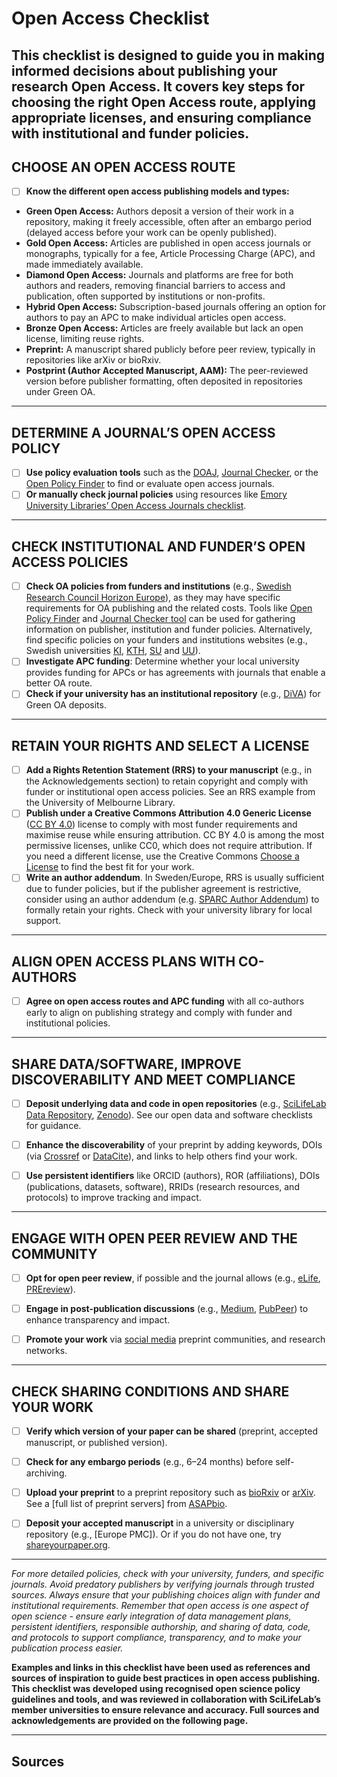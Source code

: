 # Open Access Checklist

This checklist is designed to guide you in making informed decisions about publishing your research Open Access. It covers key steps for choosing the right Open Access route, applying appropriate licenses, and ensuring compliance with institutional and funder policies.
---

## CHOOSE AN OPEN ACCESS ROUTE 

- [ ] **Know the different open access publishing models and types:** 

* **Green Open Access:** Authors deposit a version of their work in a repository, making it freely accessible, often after an embargo period (delayed access before your work can be openly published). 
* **Gold Open Access:** Articles are published in open access journals or monographs, typically for a fee, Article Processing Charge (APC), and made immediately available. 
* **Diamond Open Access:** Journals and platforms are free for both authors and readers, removing financial barriers to access and publication, often supported by institutions or non-profits. 
* **Hybrid Open Access:** Subscription-based journals offering an option for authors to pay an APC to make individual articles open access. 
* **Bronze Open Access:** Articles are freely available but lack an open license, limiting reuse rights.
* **Preprint:** A manuscript shared publicly before peer review, typically in repositories like arXiv or bioRxiv. 
* **Postprint (Author Accepted Manuscript, AAM):** The peer-reviewed version before publisher formatting, often deposited in repositories under Green OA. 
___

## DETERMINE A JOURNAL’S OPEN ACCESS POLICY
- [ ] **Use policy evaluation tools** such as the [DOAJ](), [Journal Checker](), or the [Open Policy Finder]() to find or evaluate open access journals. 
- [ ] **Or manually check journal policies** using resources like [Emory University Libraries’ Open Access Journals checklist](). 
___

## CHECK INSTITUTIONAL AND FUNDER’S OPEN ACCESS POLICIES 

- [ ] **Check OA policies from funders and institutions** (e.g., [Swedish Research Council Horizon Europe]()), as they may have specific requirements for OA publishing and the related costs. Tools like [Open Policy Finder]() and [Journal Checker tool]() can be used for gathering information on publisher, institution and funder policies. Alternatively, find specific policies on your funders and institutions websites (e.g., Swedish universities [KI](), [KTH](), [SU]() and [UU]()).
- [ ] **Investigate APC funding**: Determine whether your local university provides funding for APCs or has agreements with journals that enable a better OA route. 
- [ ] **Check if your university has an institutional repository** (e.g., [DiVA]()) for Green OA deposits. 

___

## RETAIN YOUR RIGHTS AND SELECT A LICENSE 

- [ ] **Add a Rights Retention Statement (RRS) to your manuscript** (e.g., in the Acknowledgements section) to retain copyright and comply with funder or institutional open access policies. See an RRS example from the University of Melbourne Library.
- [ ] **Publish under a Creative Commons Attribution 4.0 Generic License** ([CC BY 4.0]()) license to comply with most funder requirements and maximise reuse while ensuring attribution. CC BY 4.0 is among the most permissive licenses, unlike CC0, which does not require attribution. If you need a different license, use the Creative Commons [Choose a License]() to find the best fit for your work. 
- [ ] **Write an author addendum**. In Sweden/Europe, RRS is usually sufficient due to funder policies, but if the publisher agreement is restrictive, consider using an author addendum (e.g. [SPARC Author Addendum]()) to formally retain your rights. Check with your university 
library for local support. 

___

## ALIGN OPEN ACCESS PLANS WITH CO-AUTHORS

- [ ] **Agree on open access routes and APC funding** with all co-authors early to align on 
publishing strategy and comply with funder and institutional policies. 

___

## SHARE DATA/SOFTWARE, IMPROVE DISCOVERABILITY AND MEET COMPLIANCE 

- [ ] **Deposit underlying data and code in open repositories** (e.g., [SciLifeLab Data Repository](), [Zenodo]()). See our open data and software checklists for guidance. 

- [ ] **Enhance the discoverability** of your preprint by adding keywords, DOIs (via [Crossref]() or [DataCite]()), and links to help others find your work. 

- [ ] **Use persistent identifiers** like ORCID (authors), ROR (affiliations), DOIs (publications, datasets, software), RRIDs (research resources, and protocols) to improve tracking and impact. 
___

## ENGAGE WITH OPEN PEER REVIEW AND THE COMMUNITY 

- [ ] **Opt for open peer review**, if possible and the journal allows (e.g., [eLife](), [PREreview]()). 

- [ ] **Engage in post-publication discussions** (e.g., [Medium](), [PubPeer]()) to enhance transparency and impact. 

- [ ] **Promote your work** via [social media]() preprint communities, and research networks. 

___

## CHECK SHARING CONDITIONS AND SHARE YOUR WORK 

- [ ] **Verify which version of your paper can be shared** (preprint, accepted manuscript, or published version). 

- [ ] **Check for any embargo periods** (e.g., 6–24 months) before self-archiving. 

- [ ] **Upload your preprint** to a preprint repository such as [bioRxiv]() or [arXiv](). See a [full list of preprint servers] from [ASAPbio](). 

- [ ] **Deposit your accepted manuscript** in a university or disciplinary repository (e.g., [Europe PMC]). Or if you do not have one, try [shareyourpaper.org](). 

___

_For more detailed policies, check with your university, funders, and specific journals. Avoid predatory publishers by verifying journals through trusted sources. Always ensure that your publishing choices align with funder and institutional requirements. Remember that open access is one aspect of open science - ensure early integration of data management plans, persistent identifiers, responsible authorship, and sharing of data, code, and protocols to support compliance, transparency, and to make your publication process easier._

**Examples and links in this checklist have been used as references and sources of inspiration to guide best practices in open access publishing. This checklist was developed using recognised open science policy guidelines and tools, and was reviewed in collaboration with SciLifeLab’s member universities to ensure relevance and accuracy. Full sources and acknowledgements are provided on the following page.**

___
## Sources



